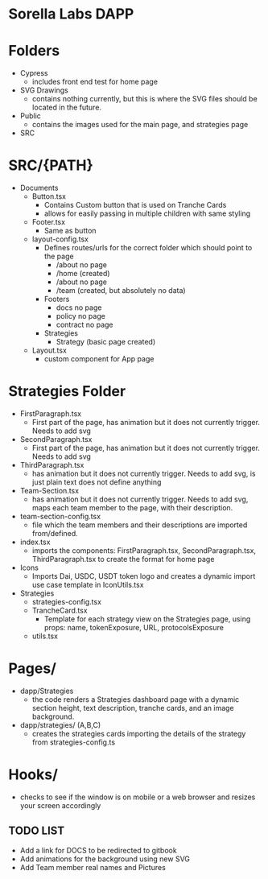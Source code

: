# Sorella Labs DAPP

# Folders

- Cypress
  - includes front end test for home page
- SVG Drawings
  - contains nothing currently, but this is where the SVG files should be located in the future.
- Public
  - contains the images used for the main page, and strategies page
- SRC

# SRC/{PATH}

- Documents
  - Button.tsx
    - Contains Custom button that is used on Tranche Cards
    - allows for easily passing in multiple children with same styling
  - Footer.tsx
    - Same as button
  - layout-config.tsx
    - Defines routes/urls for the correct folder which should point to the page
      - /about no page
      - /home (created)
      - /about no page
      - /team (created, but absolutely no data)
    - Footers
      - docs no page
      - policy no page
      - contract no page
    - Strategies
      - Strategy (basic page created)
  - Layout.tsx
    - custom component for App page

# Strategies Folder

- FirstParagraph.tsx
  - First part of the page, has animation but it does not currently trigger. Needs to add svg
- SecondParagraph.tsx
  - First part of the page, has animation but it does not currently trigger. Needs to add svg
- ThirdParagraph.tsx
  - has animation but it does not currently trigger. Needs to add svg, is just plain text does not define anything
- Team-Section.tsx
  - has animation but it does not currently trigger. Needs to add svg, maps each team member to the page, with their description.
- team-section-config.tsx
  - file which the team members and their descriptions are imported from/defined.
- index.tsx
  - imports the components: FirstParagraph.tsx, SecondParagraph.tsx, ThirdParagraph.tsx to create the format for home page
- Icons
  - Imports Dai, USDC, USDT token logo and creates a dynamic import use case template in IconUtils.tsx
- Strategies
  - strategies-config.tsx
  - TrancheCard.tsx
    - Template for each strategy view on the Strategies page, using props: name, tokenExposure, URL, protocolsExposure
  - utils.tsx

# Pages/

- dapp/Strategies
  - the code renders a Strategies dashboard page with a dynamic section height, text description, tranche cards, and an image background.
- dapp/strategies/ (A,B,C)
  - creates the strategies cards importing the details of the strategy from strategies-config.ts

# Hooks/

- checks to see if the window is on mobile or a web browser and resizes your screen accordingly

## TODO LIST

- Add a link for DOCS to be redirected to gitbook
- Add animations for the background using new SVG
- Add Team member real names and Pictures
